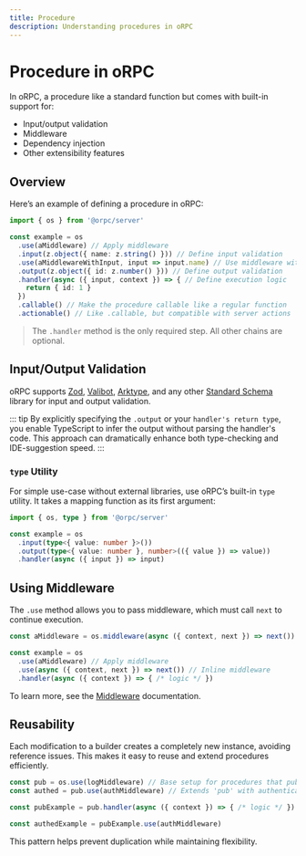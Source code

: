 ```yaml
---
title: Procedure
description: Understanding procedures in oRPC
---
```


# Procedure in oRPC

In oRPC, a procedure like a standard function but comes with built-in support for:

- Input/output validation
- Middleware
- Dependency injection
- Other extensibility features

## Overview

Here’s an example of defining a procedure in oRPC:

```ts
import { os } from '@orpc/server'

const example = os
  .use(aMiddleware) // Apply middleware
  .input(z.object({ name: z.string() })) // Define input validation
  .use(aMiddlewareWithInput, input => input.name) // Use middleware with typed input
  .output(z.object({ id: z.number() })) // Define output validation
  .handler(async ({ input, context }) => { // Define execution logic
    return { id: 1 }
  })
  .callable() // Make the procedure callable like a regular function
  .actionable() // Like .callable, but compatible with server actions
```

> The `.handler` method is the only required step. All other chains are optional.

## Input/Output Validation

oRPC supports [Zod](https://github.com/colinhacks/zod), [Valibot](https://github.com/fabian-hiller/valibot), [Arktype](https://github.com/arktypeio/arktype), and any other [Standard Schema](https://github.com/standard-schema/standard-schema?tab=readme-ov-file#what-schema-libraries-implement-the-spec) library for input and output validation.

::: tip
By explicitly specifying the `.output` or your `handler's return type`, you enable TypeScript to infer the output without parsing the handler's code. This approach can dramatically enhance both type-checking and IDE-suggestion speed.
:::

### `type` Utility

For simple use-case without external libraries, use oRPC’s built-in `type` utility. It takes a mapping function as its first argument:

```ts twoslash
import { os, type } from '@orpc/server'

const example = os
  .input(type<{ value: number }>())
  .output(type<{ value: number }, number>(({ value }) => value))
  .handler(async ({ input }) => input)
```

## Using Middleware

The `.use` method allows you to pass middleware, which must call `next` to continue execution.

```ts
const aMiddleware = os.middleware(async ({ context, next }) => next())

const example = os
  .use(aMiddleware) // Apply middleware
  .use(async ({ context, next }) => next()) // Inline middleware
  .handler(async ({ context }) => { /* logic */ })
```

To learn more, see the [Middleware](/docs/middleware) documentation.

## Reusability

Each modification to a builder creates a completely new instance, avoiding reference issues. This makes it easy to reuse and extend procedures efficiently.

```ts
const pub = os.use(logMiddleware) // Base setup for procedures that publish
const authed = pub.use(authMiddleware) // Extends 'pub' with authentication

const pubExample = pub.handler(async ({ context }) => { /* logic */ })

const authedExample = pubExample.use(authMiddleware)
```

This pattern helps prevent duplication while maintaining flexibility.
